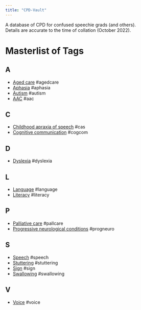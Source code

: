 ```yaml
---
title: "CPD-Vault"
---
```


A database of CPD for confused speechie grads (and others).<br>
Details are accurate to the time of collation (October 2022).

# Masterlist of Tags
## A
- [Aged care](topics/aged-pallcare.md) #agedcare<br>
- [Aphasia](topics/aphasia.md) #aphasia<br>
- [Autism](topics/neurodivergence.md) #autism<br>
- [AAC](topics/aac.md) #aac

## C
- [Childhood apraxia of speech](topics/apraxia.md) #cas<br>
- [Cognitive communication](topics/cogcom.md) #cogcom

## D
- [Dyslexia](topics/neurodivergence.md) #dyslexia

## L
- [Language](topics/lang-lit.md) #language<br>
- [Literacy](topics/lang-lit.md) #literacy

## P
- [Palliative care](topics/aged-pallcare.md) #pallcare<br>
- [Progressive neurological conditions](topics/progneuro.md) #progneuro

## S
- [Speech](topics/speech.md) #speech<br>
- [Stuttering](topics/stuttering.md) #stuttering<br>
- [Sign](topics/aac.md) #sign
- [Swallowing](topics/swallowing.md) #swallowing

## V
- [Voice](topics/voice.md) #voice
